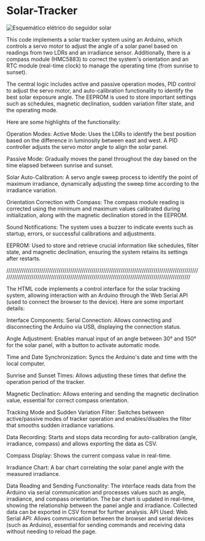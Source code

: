 # Solar-Tracker

![Esquemático elétrico do seguidor solar](https://github.com/user-attachments/assets/c9615fdf-ce90-4d89-8c7f-402d226fe99d)


This code implements a solar tracker system using an Arduino, which controls a servo motor to adjust the angle of a solar panel based on readings from two LDRs and an irradiance sensor. Additionally, there is a compass module (HMC5883) to correct the system's orientation and an RTC module (real-time clock) to manage the operating time (from sunrise to sunset).

The central logic includes active and passive operation modes, PID control to adjust the servo motor, and auto-calibration functionality to identify the best solar exposure angle. The EEPROM is used to store important settings such as schedules, magnetic declination, sudden variation filter state, and the operating mode.

Here are some highlights of the functionality:

Operation Modes:
Active Mode: Uses the LDRs to identify the best position based on the difference in luminosity between east and west. A PID controller adjusts the servo motor angle to align the solar panel.

Passive Mode: Gradually moves the panel throughout the day based on the time elapsed between sunrise and sunset.

Solar Auto-Calibration:
A servo angle sweep process to identify the point of maximum irradiance, dynamically adjusting the sweep time according to the irradiance variation.

Orientation Correction with Compass:
The compass module reading is corrected using the minimum and maximum values calibrated during initialization, along with the magnetic declination stored in the EEPROM.

Sound Notifications:
The system uses a buzzer to indicate events such as startup, errors, or successful calibrations and adjustments.

EEPROM:
Used to store and retrieve crucial information like schedules, filter state, and magnetic declination, ensuring the system retains its settings after restarts.

//////////////////////////////////////////////////////////////////////////////////////////////////////////////////////////////////////////////////////////////////////////////////////////////////

The HTML code implements a control interface for the solar tracking system, allowing interaction with an Arduino through the Web Serial API (used to connect the browser to the device). Here are some important details:

Interface Components:
Serial Connection: Allows connecting and disconnecting the Arduino via USB, displaying the connection status.

Angle Adjustment: Enables manual input of an angle between 30° and 150° for the solar panel, with a button to activate automatic mode.

Time and Date Synchronization: Syncs the Arduino's date and time with the local computer.

Sunrise and Sunset Times: Allows adjusting these times that define the operation period of the tracker.

Magnetic Declination: Allows entering and sending the magnetic declination value, essential for correct compass orientation.

Tracking Mode and Sudden Variation Filter: Switches between active/passive modes of tracker operation and enables/disables the filter that smooths sudden irradiance variations.

Data Recording: Starts and stops data recording for auto-calibration (angle, irradiance, compass) and allows exporting the data as CSV.

Compass Display: Shows the current compass value in real-time.

Irradiance Chart: A bar chart correlating the solar panel angle with the measured irradiance.

Data Reading and Sending Functionality:
The interface reads data from the Arduino via serial communication and processes values such as angle, irradiance, and compass orientation.
The bar chart is updated in real-time, showing the relationship between the panel angle and irradiance.
Collected data can be exported in CSV format for further analysis.
API Used:
Web Serial API: Allows communication between the browser and serial devices (such as Arduino), essential for sending commands and receiving data without needing to reload the page.
